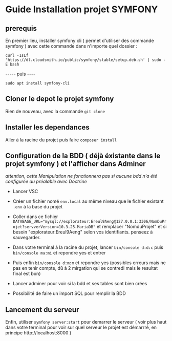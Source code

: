 # Guide Installation projet SYMFONY 

## prerequis
En premier lieu, installer symfony cli ( permet d'utiliser des commande symfony ) avec cette commande dans n'importe quel dossier :

`curl -1sLf 'https://dl.cloudsmith.io/public/symfony/stable/setup.deb.sh' | sudo -E bash`

 ----- puis ----

`sudo apt install symfony-cli`

## Cloner le depot le projet symfony

Rien de nouveau, avec la commande `git clone `

## Installer les dependances 

Aller à la racine du projet puis faire `composer install`

## Configuration de la BDD ( déjà éxistante dans le projet symfony ) et l'afficher dans Adminer

*attention, cette Manipulation ne fonctionnera pas si aucune bdd n'a été configurée au préalable avec Doctrine*

 - Lancer VSC
 - Créer un fichier nomé `env.local` au même niveau que le fichier existant `.env` à la base du projet
 - Coller dans ce fichier `DATABASE_URL="mysql://explorateur:Ereul9Aeng@127.0.0.1:3306/NomDuProjet?servverVersion=10.3.25-MariaDB"` et remplacer "NomduProjet"  et si besoin "explorateur:Ereul9Aeng" selon vos identifiants. penseez à sauvegarder.
- Dans votre terminal à la racine du projet, lancer `bin/console d:d:c` puis `bin/console ma:mi` et repondre yes  et entrer
- Puis enfin `bin/console d:m:m` et repondre yes
  (possibles erreurs mais ne pas en tenir compte, dû à 2 mirgation qui se contredi mais le resultat final est bon)

- Lancer adminer pour voir si la bdd et ses tables sont bien crées

- Possibilité de faire un import SQL pour remplir la BDD

## Lancement du serveur 

Enfin, utiliser `symfony server:start`  pour demarrer le serveur ( voir plus haut dans votre terminal pour voir sur quel serveur le projet est démarrré, en principe http://localhost:8000 )


